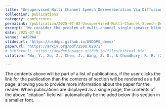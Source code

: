 ```yaml
---
title: "Unsupervised Multi Channel Speech Dereverberation Via Diffusion"
collection: publications
category: conferences
permalink: /publication/2025-07-02-Unsupervised-Multi-Channel-Speech-Dereverberation-Via-Diffusion
excerpt: 'We consider the problem of multi-channel single-speaker blind dereverberation, where multi-channel mixtures are used to recover the clean anechoic speech. To solve this problem, we propose USD-DPS, {U}nsupervised {S}peech {D}ereverberation via {D}iffusion {P}osterior {S}ampling. USD-DPS uses an unconditional clean speech diffusion model as a strong prior to solve the problem by posterior sampling. At each diffusion sampling step, we estimate all microphone channels room impulse responses (RIRs), which are further used to enforce a multi-channel mixture consistency constraint for diffusion guidance. For multi-channel RIR estimation, we estimate reference-channel RIR by optimizing RIR parameters of a sub-band RIR signal model, with the Adam optimizer. We estimate non-reference channelsRIRs analytically using forward convolutive prediction (FCP). We found that this combination provides a good balance between sampling efficiency and RIR prior modeling, which shows superior performance among unsupervised dereverberation'
date: 2025-07-02
venue: 'WASPAA'
slidesurl: 'https://usddps.github.io/USDDPS_demo/'
paperurl: 'https://arxiv.org/pdf/2508.02071'
# bibtexurl: 'https://academicpages.github.io/files/bibtex1.bib'
citation: 'Wu, Y., Xu, Z., Chen, J., Wang, Z. Q., & Choudhury, R. R. (2025). Unsupervised Multi-channel Speech Dereverberation via Diffusion. arXiv preprint arXiv:2508.02071.'

---
```

The contents above will be part of a list of publications, if the user clicks the link for the publication than the contents of section will be rendered as a full page, allowing you to provide more information about the paper for the reader. When publications are displayed as a single page, the contents of the above "citation" field will automatically be included below this section in a smaller font.